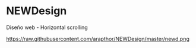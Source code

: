 # NEWDesign
Diseño web - Horizontal scrolling

https://raw.githubusercontent.com/arapthor/NEWDesign/master/newd.png
